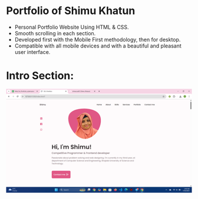 #  Portfolio of Shimu Khatun


- Personal Portfolio Website Using HTML & CSS.
- Smooth scrolling in each section.
- Developed first with the Mobile First methodology, then for desktop.
- Compatible with all mobile devices and with a beautiful and pleasant     user interface.



# Intro Section:
![alt text](image.png)


